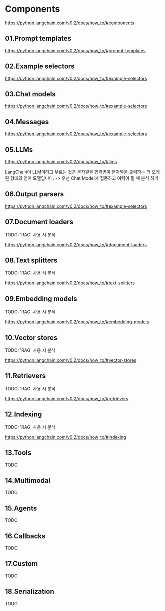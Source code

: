 # Components

<https://python.langchain.com/v0.2/docs/how_to/#components>

## 01.Prompt templates

<https://python.langchain.com/v0.2/docs/how_to/#prompt-templates>

## 02.Example selectors

<https://python.langchain.com/v0.2/docs/how_to/#example-selectors>

## 03.Chat models

<https://python.langchain.com/v0.2/docs/how_to/#example-selectors>

## 04.Messages

<https://python.langchain.com/v0.2/docs/how_to/#example-selectors>

## 05.LLMs

<https://python.langchain.com/v0.2/docs/how_to/#llms>

LangChain이 LLM이라고 부르는 것은 문자열을 입력받아 문자열을 출력하는 더 오래된 형태의 언어 모델입니다. -> 우선 Chat Model에 집중하고 여력이 될 때 분석 하기

## 06.Output parsers

<https://python.langchain.com/v0.2/docs/how_to/#example-selectors>

## 07.Document loaders

TODO: 'RAG' 사용 시 분석

<https://python.langchain.com/v0.2/docs/how_to/#document-loaders>

## 08.Text splitters

TODO: 'RAG' 사용 시 분석

<https://python.langchain.com/v0.2/docs/how_to/#text-splitters>

## 09.Embedding models

TODO: 'RAG' 사용 시 분석

<https://python.langchain.com/v0.2/docs/how_to/#embedding-models>

## 10.Vector stores

TODO: 'RAG' 사용 시 분석

<https://python.langchain.com/v0.2/docs/how_to/#vector-stores>

## 11.Retrievers

TODO: 'RAG' 사용 시 분석

<https://python.langchain.com/v0.2/docs/how_to/#retrievers>

## 12.Indexing

TODO: 'RAG' 사용 시 분석

<https://python.langchain.com/v0.2/docs/how_to/#indexing>

## 13.Tools

TODO

## 14.Multimodal

TODO

## 15.Agents

TODO

## 16.Callbacks

TODO

## 17.Custom

TODO

## 18.Serialization

TODO
